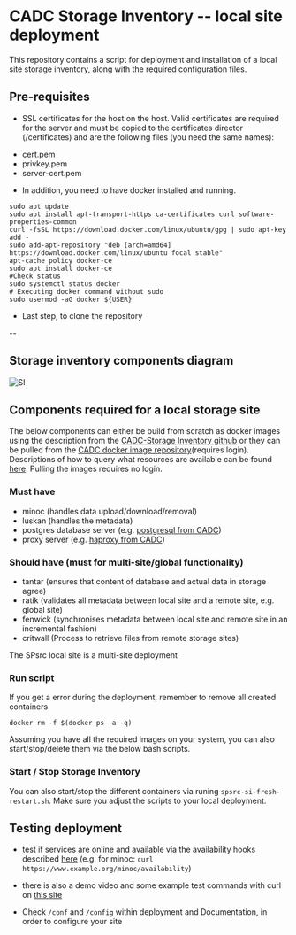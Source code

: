 # CADC Storage Inventory -- local site deployment
This repository contains a script for deployment and installation of a local site storage inventory, along with the required configuration files.

## Pre-requisites
- SSL certificates for the host on the host. Valid certificates are required for the server and must be copied to the certificates director (/certificates) and are the following files (you need the same names):
* cert.pem
* privkey.pem
* server-cert.pem

 
- In addition, you need to have docker installed and running.
```
sudo apt update
sudo apt install apt-transport-https ca-certificates curl software-properties-common
curl -fsSL https://download.docker.com/linux/ubuntu/gpg | sudo apt-key add -
sudo add-apt-repository "deb [arch=amd64] https://download.docker.com/linux/ubuntu focal stable"
apt-cache policy docker-ce
sudo apt install docker-ce
#Check status
sudo systemctl status docker
# Executing docker command without sudo
sudo usermod -aG docker ${USER}
```
- Last step, to clone the repository

--

## Storage inventory components diagram

![SI](https://github.com/opencadc/storage-inventory/raw/master/docs/storage-site.png)

## Components required for a local storage site
The below components can either be build from scratch as docker images using the description from the [CADC-Storage Inventory github](https://github.com/opencadc/storage-inventory) or they can be pulled from the [CADC docker image repository](https://images.opencadc.org/)(requires login). Descriptions of how to query what resources are available can be found [here](https://www.opencadc.org/storage-inventory/ops/). Pulling the images requires no login.

### Must have
 - minoc (handles data upload/download/removal)
 - luskan (handles the metadata)
 - postgres database server (e.g. [postgresql from CADC](https://github.com/opencadc/docker-base/tree/master/cadc-postgresql-dev))
 - proxy server (e.g. [haproxy from CADC](https://github.com/opencadc/docker-base/tree/master/cadc-haproxy-dev))

### Should have (must for multi-site/global functionality)
 - tantar (ensures that content of database and actual data in storage agree)
 - ratik (validates all metadata between local site and a remote site, e.g. global site)
 - fenwick (synchronises metadata between local site and remote site in an incremental fashion)
 - critwall (Process to retrieve files from remote storage sites)

The SPsrc local site is a multi-site deployment

### Run script

If you get a error during the deployment, remember to remove all created containers
```
docker rm -f $(docker ps -a -q)
```
Assuming you have all the required images on your system, you can also start/stop/delete them via the below bash scripts.

### Start / Stop  Storage Inventory

You can also start/stop the different containers via runing `spsrc-si-fresh-restart.sh`. Make sure you adjust the scripts to your local deployment.

## Testing deployment
 - test if services are online and available via the availability hooks described [here](https://www.opencadc.org/storage-inventory/ops/#deployment) (e.g. for minoc: `curl https://www.example.org/minoc/availability`)
 - there is also a demo video and some example test commands with curl on [this site](https://www.canfar.net/storage/vault/list/pdowler/SRCnet/SI-demo)

- Check `/conf` and `/config` within deployment and Documentation, in order to configure your site

